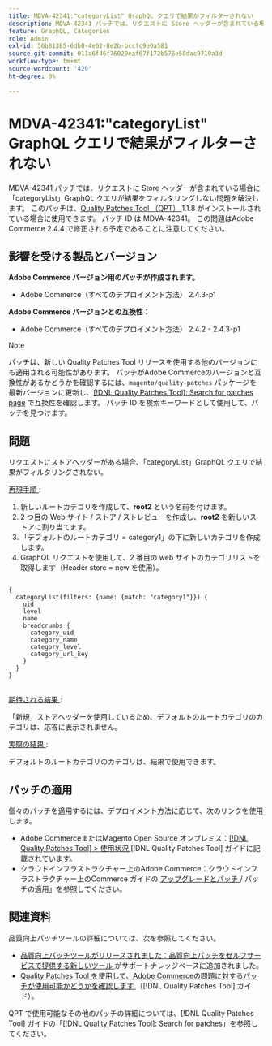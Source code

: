 ```yaml
---
title: MDVA-42341:"categoryList" GraphQL クエリで結果がフィルターされない
description: MDVA-42341 パッチでは、リクエストに Store ヘッダーが含まれている場合に「categoryList」GraphQL クエリが結果をフィルタリングしない問題を解決します。 このパッチは、[Quality Patches Tool （QPT） ] （https://experienceleague.adobe.com/en/docs/commerce-operations/tools/quality-patches-tool/quality-patches-tool-to-self-serve-quality-patches） 1.1.8 がインストールされている場合に利用できます。 パッチ ID は MDVA-42341。 この問題はAdobe Commerce 2.4.4 で修正される予定であることに注意してください。
feature: GraphQL, Categories
role: Admin
exl-id: 56b81385-6db0-4e62-8e2b-bccfc9e0a581
source-git-commit: 011a6f46f76029eaf67f172b576e58dac9710a3d
workflow-type: tm+mt
source-wordcount: '429'
ht-degree: 0%

---
```


# MDVA-42341:&quot;categoryList&quot; GraphQL クエリで結果がフィルターされない

MDVA-42341 パッチでは、リクエストに Store ヘッダーが含まれている場合に「categoryList」GraphQL クエリが結果をフィルタリングしない問題を解決します。 このパッチは、[Quality Patches Tool （QPT） ](https://experienceleague.adobe.com/en/docs/commerce-operations/tools/quality-patches-tool/quality-patches-tool-to-self-serve-quality-patches)1.1.8 がインストールされている場合に使用できます。 パッチ ID は MDVA-42341。 この問題はAdobe Commerce 2.4.4 で修正される予定であることに注意してください。

## 影響を受ける製品とバージョン

**Adobe Commerce バージョン用のパッチが作成されます。**

* Adobe Commerce（すべてのデプロイメント方法） 2.4.3-p1

**Adobe Commerce バージョンとの互換性：**

* Adobe Commerce（すべてのデプロイメント方法） 2.4.2 - 2.4.3-p1

>[!NOTE]
>
>パッチは、新しい Quality Patches Tool リリースを使用する他のバージョンにも適用される可能性があります。 パッチがAdobe Commerceのバージョンと互換性があるかどうかを確認するには、`magento/quality-patches` パッケージを最新バージョンに更新し、[[!DNL Quality Patches Tool]: Search for patches page](https://experienceleague.adobe.com/en/docs/commerce-operations/tools/quality-patches-tool/quality-patches-tool-to-self-serve-quality-patches) で互換性を確認します。 パッチ ID を検索キーワードとして使用して、パッチを見つけます。

## 問題

リクエストにストアヘッダーがある場合、「categoryList」GraphQL クエリで結果がフィルタリングされない。

<u> 再現手順 </u>:

1. 新しいルートカテゴリを作成して、**root2** という名前を付けます。
1. 2 つ目の Web サイト / ストア / ストレビューを作成し、**root2** を新しいストアに割り当てます。
1. 「デフォルトのルートカテゴリ = category1」の下に新しいカテゴリを作成します。
1. GraphQL リクエストを使用して、2 番目の web サイトのカテゴリリストを取得します（Header store = new を使用）。

<pre>
<code class="language-graphql">
&lbrace;
  categoryList(filters: {name: {match: "category1"}}) &lbrace;
    uid
    level
    name
    breadcrumbs &lbrace;
      category_uid
      category_name
      category_level
      category_url_key
    &rbrace;
  &rbrace;
&rbrace;
</code>
</pre>

<u> 期待される結果 </u>:

「新規」ストアヘッダーを使用しているため、デフォルトのルートカテゴリのカテゴリは、応答に表示されません。

<u> 実際の結果 </u>:

デフォルトのルートカテゴリのカテゴリは、結果で使用できます。

## パッチの適用

個々のパッチを適用するには、デプロイメント方法に応じて、次のリンクを使用します。

* Adobe CommerceまたはMagento Open Source オンプレミス：[[!DNL Quality Patches Tool] > 使用状況 ](/help/tools/quality-patches-tool/usage.md) [!DNL Quality Patches Tool] ガイドに記載されています。
* クラウドインフラストラクチャー上のAdobe Commerce：クラウドインフラストラクチャー上のCommerce ガイドの [ アップグレードとパッチ ](https://experienceleague.adobe.com/docs/commerce-cloud-service/user-guide/develop/upgrade/apply-patches.html)/ パッチの適用」を参照してください。

## 関連資料

品質向上パッチツールの詳細については、次を参照してください。

* [ 品質向上パッチツールがリリースされました：品質向上パッチをセルフサービスで提供する新しいツール ](https://experienceleague.adobe.com/en/docs/commerce-operations/tools/quality-patches-tool/quality-patches-tool-to-self-serve-quality-patches) がサポートナレッジベースに追加されました。
* [Quality Patches Tool を使用して、Adobe Commerceの問題に対するパッチが使用可能かどうかを確認します ](/help/tools/quality-patches-tool/patches-available-in-qpt/check-patch-for-magento-issue-with-magento-quality-patches.md) （[!DNL Quality Patches Tool] ガイド）。

QPT で使用可能なその他のパッチの詳細については、[!DNL Quality Patches Tool] ガイドの「[[!DNL Quality Patches Tool]: Search for patches](https://experienceleague.adobe.com/tools/commerce-quality-patches/index.html)」を参照してください。
